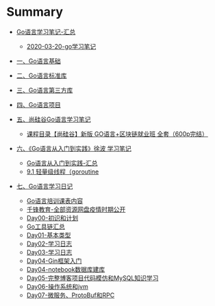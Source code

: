 # Summary

* [Go语言学习笔记-汇总](README.md)
  * [2020-03-20-go学习笔记](./source00/2020-03-20-go学习笔记.md)

* [一、Go语言基础]()
  
* [二、Go语言标准库]()

* [三、Go语言第三方库]()

* [四、Go语言项目]()

* [五、尚硅谷Go语言学习笔记]()
  * [课程目录【尚硅谷】新版 GO语言+区块链就业班 全套（600p完结）](./ShangGuiGu-HanShunPing-goHeXinBianCheng/README.md)

* [六、《Go语言从入门到实践》徐波 学习笔记]()
  * [Go语言从入门到实践-汇总](./go-xvbo/README.md)
  * [9.1 轻量级线程（goroutine](./go-xvbo/9-1.md)

* [七、Go语言学习日记]()
  * [Go语言培训课表内容](./source00/2020-02-15-千锋教育-Go语言培训课表内容.md)
  * [千锋教育-全部资源网盘疫情时期公开](./source00/2020-02-15-千锋教育-全部资源网盘疫情时期公开.md)
  * [Day00-初识和计划](./source00/2020-01-13-Go语言学习-Day00.md)
  * [Go工具链汇总](./source00/2020-02-16-Go工具链汇总.md)
  * [Day01-基本类型](./source00/2020-02-13-Go语言学习Day01-基本类型.md)
  * [Day02-学习日志](./source00/2020-02-14-Go语言学习Day02-学习日志.md)
  * [Day03-学习日志](./source00/2020-02-15-Go语言学习Day03-学习日志.md)
  * [Day04-Gin框架入门](./source00/2020-02-16-Go语言学习Day04-Gin框架入门.md)
  * [Day04-notebook数据库建库](./source00/2020-02-16-Go语言学习Day04-notebook数据库建库.md)
  * [Day05-完整博客项目代码模仿和MySQL知识学习](./source00/2020-02-17-Go语言学习Day05-完整博客项目代码模仿和MySQL知识学习.md)
  * [Day06-操作系统和jvm](./source00/2020-03-20-Go语言学习Day06-操作系统和jvm.md)
  * [Day07-微服务、ProtoBuf和RPC](./source00/2020-03-25-Go语言学习笔记Day07-微服务、ProtoBuf和RPC.md)